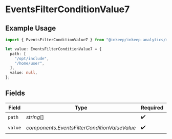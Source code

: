 # EventsFilterConditionValue7

## Example Usage

```typescript
import { EventsFilterConditionValue7 } from "@inkeep/inkeep-analytics/models/components";

let value: EventsFilterConditionValue7 = {
  path: [
    "/opt/include",
    "/home/user",
  ],
  value: null,
};
```

## Fields

| Field                                        | Type                                         | Required                                     | Description                                  |
| -------------------------------------------- | -------------------------------------------- | -------------------------------------------- | -------------------------------------------- |
| `path`                                       | *string*[]                                   | :heavy_check_mark:                           | N/A                                          |
| `value`                                      | *components.EventsFilterConditionValueValue* | :heavy_check_mark:                           | N/A                                          |